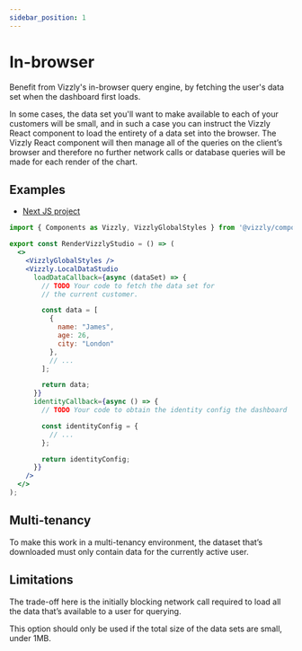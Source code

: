 ```yaml
---
sidebar_position: 1
---
```


# In-browser

Benefit from Vizzly's in-browser query engine, by fetching the user's data set when the dashboard first loads.

In some cases, the data set you'll want to make available to each of your customers will be small, and in such a case you can instruct the Vizzly React component to load the entirety of a data set into the browser. The Vizzly React component will then manage all of the queries on the client’s browser and therefore no further network calls or database queries will be made for each render of the chart.

## Examples
- [Next JS project](https://github.com/vizzly-co/library-examples/blob/c1906a671aab4c050e90e1c8bd4a489790d2545e/examples/static-next-js/pages/in-browser.jsx)

```jsx title="/src/Dashboard.jsx"
import { Components as Vizzly, VizzlyGlobalStyles } from '@vizzly/components';

export const RenderVizzlyStudio = () => (
  <>
    <VizzlyGlobalStyles />
    <Vizzly.LocalDataStudio
      loadDataCallback={async (dataSet) => {
        // TODO Your code to fetch the data set for
        // the current customer.

        const data = [
          {
            name: "James",
            age: 26,
            city: "London"
          },
          // ...
        ];

        return data;
      }}
      identityCallback={async () => {
        // TODO Your code to obtain the identity config the dashboard

        const identityConfig = {
          // ...
        };

        return identityConfig;
      }}
    />
  </>
);
```

## Multi-tenancy
To make this work in a multi-tenancy environment, the dataset that’s downloaded must only contain data for the currently active user.

## Limitations
The trade-off here is the initially blocking network call required to load all the data that’s available to a user for querying.

This option should only be used if the total size of the data sets are small, under 1MB.